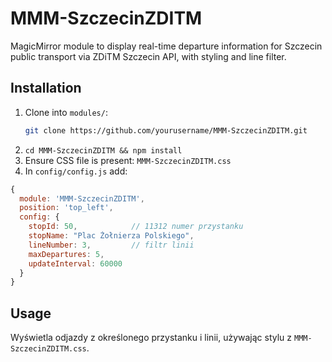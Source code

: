 # MMM-SzczecinZDITM

MagicMirror module to display real-time departure information for Szczecin public transport via ZDiTM Szczecin API, with styling and line filter.

## Installation
1. Clone into `modules/`:
   ```bash
   git clone https://github.com/yourusername/MMM-SzczecinZDITM.git
   ```
2. `cd MMM-SzczecinZDITM && npm install`
3. Ensure CSS file is present: `MMM-SzczecinZDITM.css`
4. In `config/config.js` add:
```js
{
  module: 'MMM-SzczecinZDITM',
  position: 'top_left',
  config: {
    stopId: 50,            // 11312 numer przystanku
    stopName: "Plac Żołnierza Polskiego",
    lineNumber: 3,         // filtr linii
    maxDepartures: 5,
    updateInterval: 60000
  }
}
```

## Usage
Wyświetla odjazdy z określonego przystanku i linii, używając stylu z `MMM-SzczecinZDITM.css`.